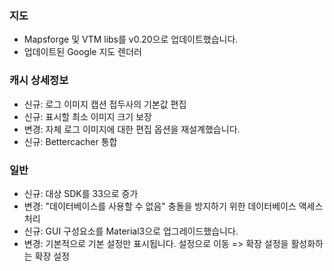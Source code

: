 ### 지도
- Mapsforge 및 VTM libs를 v0.20으로 업데이트했습니다.
- 업데이트된 Google 지도 렌더러

### 캐시 상세정보
- 신규: 로그 이미지 캡션 접두사의 기본값 편집
- 신규: 표시할 최소 이미지 크기 보장
- 변경: 자체 로그 이미지에 대한 편집 옵션을 재설계했습니다.
- 신규: Bettercacher 통합

### 일반
- 신규: 대상 SDK를 33으로 증가
- 변경: "데이터베이스를 사용할 수 없음" 충돌을 방지하기 위한 데이터베이스 액세스 처리
- 신규: GUI 구성요소를 Material3으로 업그레이드했습니다.
- 변경: 기본적으로 기본 설정만 표시됩니다. 설정으로 이동 => 확장 설정을 활성화하는 확장 설정
